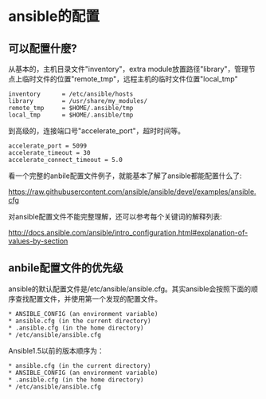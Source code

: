 # ansible的配置



## 可以配置什麼?

从基本的，主机目录文件"inventory"，extra module放置路径"library"，管理节点上临时文件的位置"remote_tmp"，远程主机的临时文件位置"local_tmp"
```
inventory      = /etc/ansible/hosts
library        = /usr/share/my_modules/
remote_tmp     = $HOME/.ansible/tmp
local_tmp      = $HOME/.ansible/tmp
```
到高级的，连接端口号"accelerate_port"，超时时间等。
```
accelerate_port = 5099
accelerate_timeout = 30
accelerate_connect_timeout = 5.0
```
看一个完整的anbile配置文件例子，就能基本了解了ansible都能配置什么了:

https://raw.githubusercontent.com/ansible/ansible/devel/examples/ansible.cfg


对ansible配置文件不能完整理解，还可以参考每个关键词的解释列表:

http://docs.ansible.com/ansible/intro_configuration.html#explanation-of-values-by-section



## anbile配置文件的优先级

ansible的默认配置文件是/etc/ansible/ansible.cfg。其实ansible会按照下面的顺序查找配置文件，并使用第一个发现的配置文件。

```
* ANSIBLE_CONFIG (an environment variable)
* ansible.cfg (in the current directory)
* .ansible.cfg (in the home directory)
* /etc/ansible/ansible.cfg
```

Ansible1.5以前的版本顺序为：
```
* ansible.cfg (in the current directory)
* ANSIBLE_CONFIG (an environment variable)
* .ansible.cfg (in the home directory)
* /etc/ansible/ansible.cfg
```

